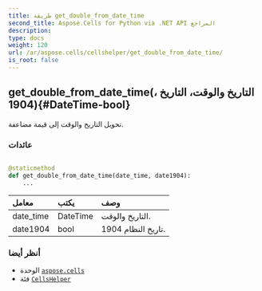 ```yaml
---
title: طريقة get_double_from_date_time
second_title: Aspose.Cells for Python via .NET API المراجع
description:
type: docs
weight: 120
url: /ar/aspose.cells/cellshelper/get_double_from_date_time/
is_root: false
---
```

##  get_double_from_date_time(، التاريخ والوقت، التاريخ 1904){#DateTime-bool}
تحويل التاريخ والوقت إلى قيمة مضاعفة.


###  عائدات




```python

@staticmethod
def get_double_from_date_time(date_time, date1904):
    ...
```


| معامل| يكتب| وصف|
| :- | :- | :- |
| date_time | DateTime | التاريخ والوقت.|
| date1904 | bool | تاريخ النظام 1904.|



###  أنظر أيضا
* الوحدة [`aspose.cells`](../../)
* فئة [`CellsHelper`](/cells/python-net/ar/aspose.cells/cellshelper)
